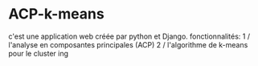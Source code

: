 # ACP-k-means
c'est une application web créée par python et Django.
fonctionnalités: 
1 / l'analyse en composantes principales (ACP) 
2 / l'algorithme de k-means pour le cluster ing
